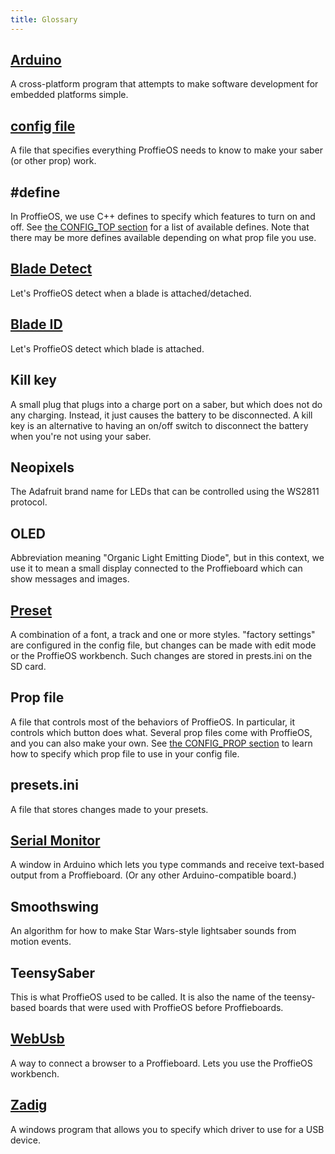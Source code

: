 ```yaml
---
title: Glossary
---
```


## [Arduino](https://www.arduino.cc/en/software)
A cross-platform program that attempts to make software development for embedded platforms simple.

## [config file](/config/the-config-file.md)
A file that specifies everything ProffieOS needs to know to make your saber (or other prop) work.

## #define
In ProffieOS, we use C++ defines to specify which features to turn on and off. See [the CONFIG_TOP section](/config/the-config_top-section.md) for a list of available defines. Note that there may be more defines available depending on what prop file you use.

## [Blade Detect](/blade-detect.md)
Let's ProffieOS detect when a blade is attached/detached.

## [Blade ID](/blade-id.md)
Let's ProffieOS detect which blade is attached.

## Kill key
A small plug that plugs into a charge port on a saber, but which does not do any charging. Instead, it just causes the battery to be disconnected. A kill key is an alternative to having an on/off switch to disconnect the battery when you're not using your saber.

## Neopixels
The Adafruit brand name for LEDs that can be controlled using the WS2811 protocol.

## OLED
Abbreviation meaning "Organic Light Emitting Diode", but in this context, we use it to mean a small display connected to the Proffieboard which can show messages and images.

## [Preset](/config/the_config_presets_section.md)
A combination of a font, a track and one or more styles. "factory settings" are configured in the config file, but changes can be made with edit mode or the ProffieOS workbench. Such changes are stored in prests.ini on the SD card.

## Prop file
A file that controls most of the behaviors of ProffieOS. In particular, it controls which button does what.
Several prop files come with ProffieOS, and you can also make your own. See [the CONFIG_PROP section](/config/the-config_prop-section.md) to learn how to specify which prop file to use in your config file.

## presets.ini
A file that stores changes made to your presets.

## [Serial Monitor](/tools/serial-monitor.md)
A window in Arduino which lets you type commands and receive text-based output from a Proffieboard. (Or any other Arduino-compatible board.)

## Smoothswing
An algorithm for how to make Star Wars-style lightsaber sounds from motion events.

## TeensySaber
This is what ProffieOS used to be called. It is also the name of the teensy-based boards that were used with ProffieOS before Proffieboards.

## [WebUsb](/tools/webusb.md)
A way to connect a browser to a Proffieboard. Lets you use the ProffieOS workbench.

## [Zadig](/tools/zadig.md)
A windows program that allows you to specify which driver to use for a USB device.

